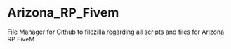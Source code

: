 # Arizona_RP_Fivem
File Manager for Github to filezilla regarding all scripts and files for Arizona RP FiveM

